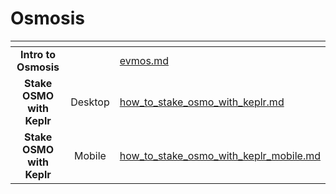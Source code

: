 # Osmosis

<table data-view="cards"><thead><tr><th align="center"></th><th align="center"></th><th data-hidden data-card-target data-type="content-ref"></th></tr></thead><tbody><tr><td align="center"><strong>Intro to Osmosis</strong></td><td align="center"></td><td><a href="evmos.md">evmos.md</a></td></tr><tr><td align="center"><strong>Stake OSMO with Keplr</strong></td><td align="center">Desktop</td><td><a href="how_to_stake_osmo_with_keplr.md">how_to_stake_osmo_with_keplr.md</a></td></tr><tr><td align="center"><strong>Stake OSMO with Keplr</strong></td><td align="center">Mobile</td><td><a href="how_to_stake_osmo_with_keplr_mobile.md">how_to_stake_osmo_with_keplr_mobile.md</a></td></tr></tbody></table>
